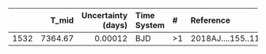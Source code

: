 |      |   T_mid |   Uncertainty (days) | Time System   | #   | Reference           |
|-----:|--------:|---------------------:|:--------------|:----|:--------------------|
| 1532 | 7364.67 |              0.00012 | BJD           | >1  | 2018AJ....155..119B |